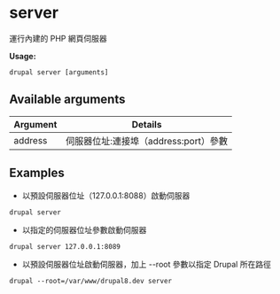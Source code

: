 # server
運行內建的 PHP 網頁伺服器

**Usage:**
```
drupal server [arguments]
```

## Available arguments
Argument | Details
---------|-------------
address | 伺服器位址:連接埠（address:port）參數

## Examples
* 以預設伺服器位址（127.0.0.1:8088）啟動伺服器
```
drupal server
```
* 以指定的伺服器位址參數啟動伺服器
```
drupal server 127.0.0.1:8089
```
* 以預設伺服器位址啟動伺服器，加上 --root 參數以指定 Drupal 所在路徑
```
drupal --root=/var/www/drupal8.dev server
```
